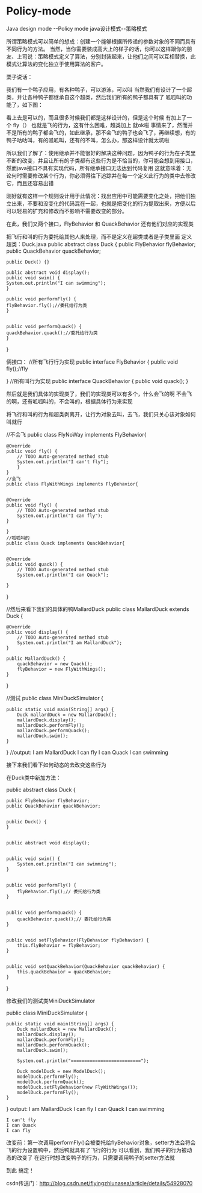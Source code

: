 # Policy-mode
Java design mode --Policy mode
java设计模式--策略模式


所谓策略模式可以简单的想成：创建一个能够根据所传递的参数对象的不同而具有不同行为的方法。
当然，当你需要装成高大上的样子的话，你可以这样跟你的朋友、上司说：策略模式定义了算法，分别封装起来，让他们之间可以互相替换，此模式让算法的变化独立于使用算法的客户。

栗子说话：

   我们有一个鸭子应用，有各种鸭子，可以游泳，可以叫
当然我们有设计了一个超类，并让各种鸭子都继承自这个超类，然后我们所有的鸭子都具有了 呱呱叫的功能了，如下图：

看上去是可以的，而且很多时候我们都是这样设计的，但是这个时候 有加上了一个 fly（）  也就是飞的行为，这有什么困难，超类加上 就ok啦
事情来了，然而并不是所有的鸭子都会飞的，如此继承，那不会飞的鸭子也会飞了，再继续想，有的鸭子咕咕叫，有的呱呱叫，还有的不叫，怎么办，那这样设计就太坑啦


所以我们了解了：使用继承并不能很好的解决这种问题，因为鸭子的行为在子类里不断的改变，并且让所有的子类都有这些行为是不恰当的，你可能会想到用接口，然而java接口不具有实现代码，所有继承接口无法达到代码复用
这就意味着：无论何时需要修改某个行为，你必须得往下追踪并在每一个定义此行为的类中去修改它，而且还容易出错

刚好就有这样一个规则设计用于此情况：找出应用中可能需要变化之处，把他们独立出来，不要和没变化的代码混在一起，也就是把变化的行为提取出来，方便以后可以轻易的扩充和修改而不影响不需要改变的部分。

在此，我们又两个接口，FlyBehavior 和 QuackBehavior 还有他们对应的实现类

把飞行和叫的行为委托给其他人来处理，而不是定义在超类或者是子类里面
定义超类：Duck.java
public abstract class Duck {
	public FlyBehavior flyBehavior;
	public QuackBehavior quackBehavior;

	public Duck() {}

	public abstract void display();
	public void swim() {
	System.out.println("I can swimming");
	}

	public void performFly() {
	flyBehavior.fly();//委托给行为类
	}


	public void performQuack() {
	quackBehavior.quack();//委托给行为类
	}
}

俩接口：
//所有飞行行为实现
public interface FlyBehavior {
	public void fly();//fly

}
//所有叫行为实现
public interface QuackBehavior {
	public void quack();
}

然后就是我们具体的实现类了，我们的实现类可以有多个，什么会飞的啊  不会飞的啊，还有呱呱叫的，不会叫的，根据具体行为来实现

将飞行和叫的行为和超类剥离开，让行为对象去叫，去飞，我们只关心该对象如何叫就行

//不会飞
public class FlyNoWay implements FlyBehavior{


	@Override
	public void fly() {
		// TODO Auto-generated method stub
		System.out.println("I can't fly");
		}
	}
	//会飞
	public class FlyWithWings implements FlyBehavior{


	@Override
	public void fly() {
		// TODO Auto-generated method stub
		System.out.println("I can fly");
	}

	}
	//呱呱叫的
	public class Quack implements QuackBehavior{


	@Override
	public void quack() {
		// TODO Auto-generated method stub
		System.out.println("I can Quack");

	}

}

//然后来看下我们的具体的鸭MallardDuck
public class MallardDuck extends Duck {


	@Override
	public void display() {
		// TODO Auto-generated method stub
		System.out.println("I am MallardDuck");
	}

	public MallardDuck() {
		quackBehavior = new Quack();
		flyBehavior = new FlyWithWings();
	}

}


//测试
public class MiniDuckSimulator {

	public static void main(String[] args) {
		Duck mallardDuck = new MallardDuck();
		mallardDuck.display();
		mallardDuck.performFly();
		mallardDuck.performQuack();
		mallardDuck.swim();
	}

}
//output:
	I am MallardDuck
	I can fly
	I can Quack
	I can swimming


接下来我们看下如何动态的去改变这些行为

在Duck类中新加方法：

public abstract class Duck {


	public FlyBehavior flyBehavior;
	public QuackBehavior quackBehavior;


	public Duck() {
	}


	public abstract void display();


	public void swim() {
		System.out.println("I can swimming");
	}


	public void performFly() {
		flyBehavior.fly();// 委托给行为类
	}


	public void performQuack() {
		quackBehavior.quack();// 委托给行为类
	}


	public void setFlyBehavior(FlyBehavior flyBehavior) {
		this.flyBehavior = flyBehavior;
	}


	public void setQuackBehavior(QuackBehavior quackBehavior) {
		this.quackBehavior = quackBehavior;
	}
}

修改我们的测试类MiniDuckSimulator

public class MiniDuckSimulator {


	public static void main(String[] args) {
		Duck mallardDuck = new MallardDuck();
		mallardDuck.display();
		mallardDuck.performFly();
		mallardDuck.performQuack();
		mallardDuck.swim();

		System.out.println("==========================");

		Duck modelDuck = new ModelDuck();
		modelDuck.performFly();
		modelDuck.performQuack();
		modelDuck.setFlyBehavior(new FlyWithWings());
		modelDuck.performFly();
	}

}
output:
	I am MallardDuck
	I can fly
	I can Quack
	I can swimming

	I can't fly
	I can Quack
	I can fly


改变前：第一次调用performFly()会被委托给flyBehavior对象，setter方法会将会飞的行为设置鸭中，然后鸭就具有了飞行的行为
可以看到，我们鸭子的行为被动态的改变了
在运行时想改变鸭子的行为，只需要调用鸭子的setter方法就

到此
搞定！

csdn传送门：http://blog.csdn.net/flyingzhlunasea/article/details/54928070




